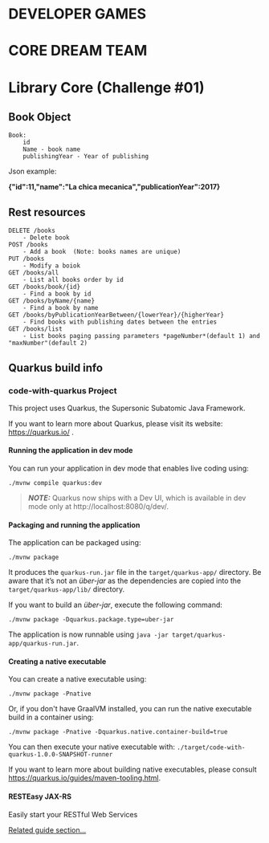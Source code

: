 # DEVELOPER GAMES
# CORE DREAM TEAM
# Library Core (Challenge #01)
## Book Object 
    Book:
        id 
        Name - book name
        publishingYear - Year of publishing

Json example:

**{"id":11,"name":"La chica mecanica","publicationYear":2017}**

## Rest resources

    DELETE /books 
        - Delete book 
    POST /books   
        - Add a book  (Note: books names are unique)
    PUT /books
        - Modify a boiok
    GET /books/all
        - List all books order by id
    GET /books/book/{id}
        - Find a book by id
    GET /books/byName/{name}
        - Find a book by name
    GET /books/byPublicationYearBetween/{lowerYear}/{higherYear}
        - Find books with publishing dates between the entries
    GET /books/list
        - List books paging passing parameters *pageNumber*(default 1) and  "maxNumber"(default 2)



## Quarkus build info
### code-with-quarkus Project

This project uses Quarkus, the Supersonic Subatomic Java Framework.

If you want to learn more about Quarkus, please visit its website: https://quarkus.io/ .

#### Running the application in dev mode

You can run your application in dev mode that enables live coding using:
```shell script
./mvnw compile quarkus:dev
```

> **_NOTE:_**  Quarkus now ships with a Dev UI, which is available in dev mode only at http://localhost:8080/q/dev/.

#### Packaging and running the application

The application can be packaged using:
```shell script
./mvnw package
```
It produces the `quarkus-run.jar` file in the `target/quarkus-app/` directory.
Be aware that it’s not an _über-jar_ as the dependencies are copied into the `target/quarkus-app/lib/` directory.

If you want to build an _über-jar_, execute the following command:
```shell script
./mvnw package -Dquarkus.package.type=uber-jar
```

The application is now runnable using `java -jar target/quarkus-app/quarkus-run.jar`.

#### Creating a native executable

You can create a native executable using: 
```shell script
./mvnw package -Pnative
```

Or, if you don't have GraalVM installed, you can run the native executable build in a container using: 
```shell script
./mvnw package -Pnative -Dquarkus.native.container-build=true
```

You can then execute your native executable with: `./target/code-with-quarkus-1.0.0-SNAPSHOT-runner`

If you want to learn more about building native executables, please consult https://quarkus.io/guides/maven-tooling.html.


#### RESTEasy JAX-RS

Easily start your RESTful Web Services

[Related guide section...](https://quarkus.io/guides/getting-started#the-jax-rs-resources)
